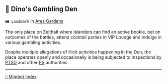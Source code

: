 ## 🎰 Dino's Gambling Den

`🖼️ Landmark` in [Ares Gardens](<https://zeithalt.github.io/r/ares_gardens.html>)

The only place on Zeithalt where islanders can find an active bookie, bet on outcomes of the battles, attend cocktail parties in VIP Lounge and indulge in various gambling activities.

Despite multiple allegations of illicit activities happening in the Den, the place operates openly and occasionally is being subjected to inspections by [PTSD](<https://zeithalt.github.io/r/ptsd.html>) and other [PS](<https://zeithalt.github.io/r/protectores_silva.html>) authorities.

-----
[`📑` Mimbot Index](<https://zeithalt.github.io/r/#ee20>)
<!---
keywords: ps, ares, gardens, dino, gambling, den, bookie, vip, lounge
aliases: 
-->